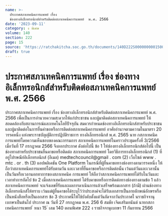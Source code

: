 ```yaml
---
name: >-
  ประกาศสภาเทคนิคการแพทย์ เรื่อง 
  ช่องทางอิเล็กทรอนิกส์สำหรับติดต่อสภาเทคนิคการแพทย์  พ.ศ. 2566
date: '2023-09-11'
category: ง พิเศษ
volume: 140
section: 222
page: 15
source: 'https://ratchakitcha.soc.go.th/documents/140D222S0000000001500.pdf'
draft: true
---
```


# ประกาศสภาเทคนิคการแพทย์ เรื่อง  ช่องทางอิเล็กทรอนิกส์สำหรับติดต่อสภาเทคนิคการแพทย์  พ.ศ. 2566

ประกาศสภาเทคนิคการแพทย์ เรื่อง ช่องทางอิเล็กทรอนิกส์สำหรับติดต่อสภาเทคนิคการแพทย์ พ.ศ. 2566 เพื่อเป็นการอำนวยความสะดวกให้แก่ประชาชน และผู้มาติดต่อสภาเทคนิคการแพทย์ ให้สอดคล้องกับสถานการณ์และเทคโนโลยีปัจจุบัน สมควรกำหนดช่องทางอิเล็กทรอนิกส์สาหรับประชาชน และผู้มาติดต่อในการยื่นคำขอหรือการติดต่อสภาเทคนิคการแพทย์ อาศัยอำนาจตามความในมาตรา 20 วรรคหนึ่ง แห่งพระราชบัญญัติการปฏิบัติราชการ ทางอิเล็กทรอนิกส์ พ.ศ. 2565 นาย กสภาเทคนิคการแพทย์โดยความเห็นชอบของคณะกรรมการ สภาเทคนิคการแพทย์ในคราวประชุมครั้งที่ 3/2566 เมื่อวันที่ 17 กรกฎาคม 2566 จึงออกประกาศ ดังต่อไปนี้ ข้อ 1 ให้ช่องทางอิเล็กทรอนิกส์ต่อไปนี้ เป็นช่องทางสาหรับประชาชนยื่นคาขอหรือติดต่อ สภาเทคนิคการแพทย์ โดยวิธีการทางอิเล็กทรอนิกส์ (1) ที่อยู่ไปรษณีย์อิเล็กทรอนิกส์ (อีเมล) medtechcouncil@gmail . com (2) เว็บไซต์ www . mtc . or . th (3) แอปพลิเคชัน One Platform ในกรณีที่ผู้ยื่นคาขอทางช่องทางตามวรรคหนึ่ง ให้ถือว่าสภาเทคนิคการแพทย์ได้รับตามวัน และเวลาที่ยื่นคาขอหรือการติดต่อนั้น เว้นแต่วันและเวลานั้นเป็นวันหรือเวลานอกทาการของสภาเทคนิค การแพทย์ ให้ถือว่าสภาเทคนิคการแพทย์ได้รับในวันและเวลาทำการถัดไป ข้อ 2 เมื่อสภาเทคนิคการแพทย์ ได้รับคาขอหรือการติดต่อทางช่องทางตามข้อ 1 แล้ว สภาเทคนิคการแพทย์ จะแจ้งเลขที่รับและผลการดาเนินการแล้วเสร็จพร้อมเอกสาร (ถ้ามี) ผ่านช่องทาง อิเล็กทรอนิกส์ให้ทราบ เว้นแต่ผู้ยื่นคาขอได้ระบุไว้ว่าประสงค์จะได้รับเอกสารเป็นลายลักษณ์อักษรหรือ เป็นหนังสือหรือเป็นเอกสาร ข้อ 3 ประกาศนี้ให้ใช้บังคับตั้งแต่วันถัดจากวันประกาศใ นราชกิจจานุเบกษาเป็นต้นไป ประกาศ ณ วันที่ 27 กรกฎาคม พ.ศ. 256 6 สมชัย เจิดเสริมอนันต์ นายกสภาเทคนิคการแพทย์ ้ หนา 15 ่ เลม 140 ตอนพิเศษ 222 ง ราชกิจจานุเบกษา 11 กันยายน 2566
